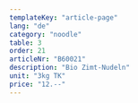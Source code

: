 ```yaml
---
templateKey: "article-page"
lang: "de"
category: "noodle"
table: 3
order: 21
articleNr: "B60021"
description: "Bio Zimt-Nudeln"
unit: "3kg TK"
price: "12.--"
---
```

